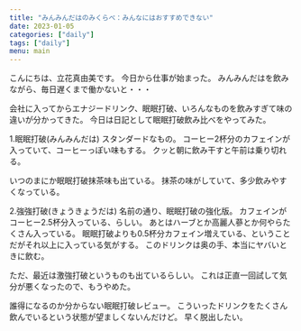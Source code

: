 ```yaml
---
title: "みんみんだはのみくらべ：みんなにはおすすめできない"
date: 2023-01-05
categories: ["daily"]
tags: ["daily"]
menu: main
---
```


こんにちは、立花真由美です。
今日から仕事が始まった。
みんみんだはを飲みながら、毎日遅くまで働かないと・・・

会社に入ってからエナジードリンク、眠眠打破、いろんなものを飲みすぎて味の違いが分かってきた。
今日は日記として眠眠打破飲み比べをやってみた。

1.眠眠打破(みんみんだは)
スタンダードなもの。
コーヒー2杯分のカフェインが入っていて、コーヒーっぽい味もする。
クッと朝に飲み干すと午前は乗り切れる。

いつのまにか眠眠打破抹茶味も出ている。
抹茶の味がしていて、多少飲みやすくなっている。

2.強強打破(きょうきょうだは)
名前の通り、眠眠打破の強化版。
カフェインがコーヒー2.5杯分入っている、らしい。
あとはハーブとか高麗人蔘とか何やらたくさん入っている。
眠眠打破よりも0.5杯分カフェイン増えている、ということだがそれ以上に入っている気がする。
このドリンクは奥の手、本当にヤバいときに飲む。

ただ、最近は激強打破というものも出ているらしい。
これは正直一回試して気分が悪くなったので、もうやめた。

誰得になるのか分からない眠眠打破レビュー。
こういったドリンクをたくさん飲んでいるという状態が望ましくないんだけど。
早く脱出したい。
